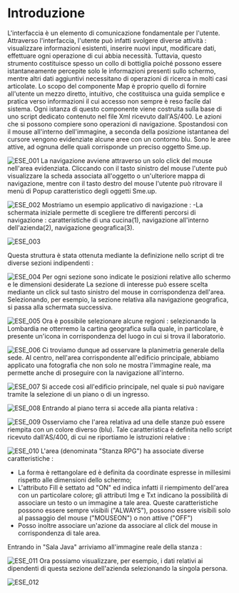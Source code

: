 # Introduzione
L'interfaccia è un elemento di comunicazione fondamentale per l'utente.
Attraverso l'interfaccia, l'utente può infatti svolgere diverse attività :  visualizzare informazioni esistenti, inserire nuovi input, modificare dati, effettuare ogni operazione di cui abbia necessità.
Tuttavia, questo strumento costituisce spesso un collo di bottiglia poiché possono essere istantaneamente percepite solo le informazioni presenti sullo schermo, mentre altri dati aggiuntivi necessitano di operazioni di ricerca in molti casi articolate.
Lo scopo del componente Map è proprio quello di fornire all'utente un mezzo diretto, intuitivo, che costituisca una guida semplice e pratica verso informazioni il cui accesso non sempre è reso facile dal sistema.
Ogni istanza di questo componente viene costruita sulla base di uno script dedicato contenuto nel file Xml ricevuto dall'AS/400.
Le azioni che si possono compiere sono operazioni di navigazione.
Spostandosi con il mouse all'interno dell'immagine, a seconda della posizione istantanea del cursore vengono evidenziate alcune aree con un contorno blu. Sono le aree attive, ad ognuna delle quali corrisponde un preciso oggetto Sme.up.

![ESE_001](https://doc.smeup.com/immagini/LOCMAP_A/ESE_001.png)
La navigazione avviene attraverso un solo click del mouse nell'area evidenziata.
Cliccando con il tasto sinistro del mouse l'utente può visualizzare la scheda associata all'oggetto o un'ulteriore mappa di navigazione, mentre con il tasto destro del mouse l'utente può ritrovare il menù di Popup caratteristico degli oggetti Sme.up.

![ESE_002](https://doc.smeup.com/immagini/LOCMAP_A/ESE_002.png)
Mostriamo un esempio applicativo di navigazione : 
        -La schermata iniziale permette di scegliere tre differenti percorsi di navigazione  :  caratteristiche di una cucina(1), navigazione all'interno dell'azienda(2), navigazione geografica(3).

![ESE_003](https://doc.smeup.com/immagini/LOCMAP_A/ESE_003.png)

Questa struttura è stata ottenuta mediante la definizione nello script di tre diverse sezioni indipendenti : 

![ESE_004](https://doc.smeup.com/immagini/LOCMAP_A/ESE_004.png)
Per ogni sezione sono indicate le posizioni relative allo schermo e le dimensioni desiderate
La sezione di interesse può essere scelta mediante un click sul tasto sinistro del mouse in corrispondenza dell'area.
Selezionando, per esempio, la sezione relativa alla navigazione geografica, si passa alla schermata successiva.

![ESE_005](https://doc.smeup.com/immagini/LOCMAP_A/ESE_005.png)
Ora è possibile selezionare alcune regioni :  selezionando la Lombardia ne otterremo la cartina geografica sulla quale, in particolare, è presente un'icona in corrispondenza del luogo in cui si trova il laboratorio.

![ESE_006](https://doc.smeup.com/immagini/LOCMAP_A/ESE_006.png)
Ci troviamo dunque ad osservare la planimetria generale della sede.
Al centro, nell'area corrispondente all'edificio principale, abbiamo applicato una fotografia che non solo ne mostra l'immagine reale, ma permette anche di proseguire con la navigazione all'interno.

![ESE_007](https://doc.smeup.com/immagini/LOCMAP_A/ESE_007.png)
Si accede così all'edificio principale, nel quale si può navigare tramite la selezione di un piano o di un ingresso.


![ESE_008](https://doc.smeup.com/immagini/LOCMAP_A/ESE_008.png)
Entrando al piano terra si accede alla pianta relativa : 

![ESE_009](https://doc.smeup.com/immagini/LOCMAP_A/ESE_009.png)
Osserviamo che l'area relativa ad una delle stanze può essere riempita con un colore diverso (blu).
Tale caratteristica è definita nello script ricevuto dall'AS/400, di cui ne riportiamo le istruzioni relative : 

![ESE_010](https://doc.smeup.com/immagini/LOCMAP_A/ESE_010.png)
L'area (denominata "Stanza RPG") ha associate diverse caratteristiche : 
- La forma è rettangolare ed è definita da coordinate espresse in millesimi rispetto alle dimensioni dello schermo;
- L'attributo Fill è settato ad "ON" ed indica infatti il riempimento dell'area con un particolare colore; gli attributi Img e Txt indicano la possibilità di associare un testo o un immagine a tale area. Queste caratteristiche possono essere sempre visibili ("ALWAYS"), possono essere visibili solo al passaggio del mouse ("MOUSEON") o non attive ("OFF")
- Posso inoltre associare un'azione da associare al click del mouse in corrispondenza di tale area.

Entrando in "Sala Java" arriviamo all'immagine reale della stanza : 

![ESE_011](https://doc.smeup.com/immagini/LOCMAP_A/ESE_011.png)
Ora possiamo visualizzare, per esempio, i dati relativi ai dipendenti di questa sezione dell'azienda selezionando la singola persona.

![ESE_012](https://doc.smeup.com/immagini/LOCMAP_A/ESE_012.png)
